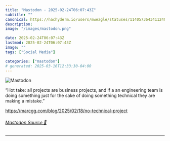 ```yaml
---
title: "Mastodon - 2025-02-24T06:07:43Z"
subtitle: ""
canonical: https://hachyderm.io/users/mweagle/statuses/114057364341124000
description:
image: "/images/mastodon.png"

date: 2025-02-24T06:07:43Z
lastmod: 2025-02-24T06:07:43Z
image: ""
tags: ["Social Media"]

categories: ["mastodon"]
# generated: 2025-03-16T12:33:30-04:00
---
```

![Mastodon](/images/mastodon.png)

<p>“Hot take: all projects are business projects, and if a an engineering team is doing something just for the sake of doing something technical they are making a mistake.”</p><p><a href="https://marcgg.com/blog/2025/02/18/no-technical-project" target="_blank" rel="nofollow noopener noreferrer" translate="no"><span class="invisible">https://</span><span class="ellipsis">marcgg.com/blog/2025/02/18/no-</span><span class="invisible">technical-project</span></a></p>


###### [Mastodon Source 🐘](https://hachyderm.io/@mweagle/114057364341124000)

___
